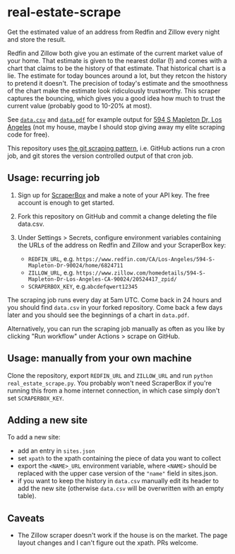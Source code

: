 # real-estate-scrape

Get the estimated value of an address from Redfin and Zillow every night and
store the result.

Redfin and Zillow both give you an estimate of the current market value of your
home. That estimate is given to the nearest dollar (!) and comes with a chart that
claims to be the history of that estimate. That historical chart is a lie. The
estimate for today bounces around a lot, but they retcon the history to pretend
it doesn't. The precision of today's estimate and the smoothness of the chart
make the estimate look ridiculously trustworthy. This scraper captures the
bouncing, which gives you a good idea how much to trust the current value
(probably good to 10-20% at most).

See [`data.csv`](data.csv) and [`data.pdf`](data.pdf) for example output for
[594 S Mapleton Dr, Los
Angeles](https://www.redfin.com/CA/Los-Angeles/594-S-Mapleton-Dr-90024/home/6824711)
(not my house, maybe I should stop giving away my elite scraping code for free).

This repository uses [the git scraping
pattern](https://simonwillison.net/2020/Oct/9/git-scraping/), i.e. GitHub
actions run a cron job, and git stores the version controlled output of that
cron job.

## Usage: recurring job

1. Sign up for [ScraperBox](https://scraperbox.com/) and make a note of your API
   key. The free account is enough to get started.

2. Fork this repository on GitHub and commit a change deleting the file
   data.csv.

3. Under Settings > Secrets, configure environment variables containing the URLs
   of the address on Redfin and Zillow and your ScraperBox key:
    - `REDFIN_URL`, e.g.
      `https://www.redfin.com/CA/Los-Angeles/594-S-Mapleton-Dr-90024/home/6824711`
    - `ZILLOW_URL`, e.g.
      `https://www.zillow.com/homedetails/594-S-Mapleton-Dr-Los-Angeles-CA-90024/20524417_zpid/`
    - `SCRAPERBOX_KEY`, e.g.`abcdefqwert12345`

The scraping job runs every day at 5am UTC. Come back in 24 hours and you should
find `data.csv` in your forked repository. Come back a few days later and you
should see the beginnings of a chart in `data.pdf`.

Alternatively, you can run the scraping job manually as often as you like by
clicking "Run workflow" under Actions > scrape on GitHub.

## Usage: manually from your own machine

Clone the repository, export `REDFIN_URL` and `ZILLOW_URL` and run `python
real_estate_scrape.py`. You probably won't need ScraperBox if you're running
this from a home internet connection, in which case simply don't set
`SCRAPERBOX_KEY`.

## Adding a new site

To add a new site:

 - add an entry in `sites.json`
 - set `xpath` to the xpath containing the piece of data you want to collect
 - export the `<NAME>_URL` environment variable, where `<NAME>` should be
   replaced with the upper case version of the `"name"` field in sites.json.
 - if you want to keep the history in `data.csv` manually edit its header to add
   the new site (otherwise `data.csv` will be overwritten with an empty table).

## Caveats

 - The Zillow scraper doesn't work if the house is on the market. The page
   layout changes and I can't figure out the xpath. PRs welcome.
